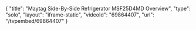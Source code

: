 {
    "title": "Maytag Side-By-Side Refrigerator MSF25D4MD Overview",
    "type": "solo",
    "layout": "iframe-static",
    "videoId": "69864407",
    "url": "\/tvpembed\/69864407"
}